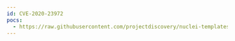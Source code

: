 ```yaml
---
id: CVE-2020-23972
pocs:
  - https://raw.githubusercontent.com/projectdiscovery/nuclei-templates/master/cves/CVE-2020-23972.yaml
---
```

